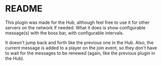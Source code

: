 # README #

This plugin was made for the Hub, although feel free to use it for other servers on the network if needed. What it does is show configurable message(s) with the boss bar, with configurable intervals.

It doesn't jump back and forth like the previous one in the Hub. Also, the current message is added to a player on the join event, so they don't have to wait for the messages to be renewed (again, like the previous plugin in the Hub).